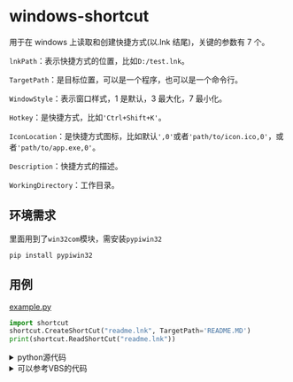 # windows-shortcut

用于在 windows 上读取和创建快捷方式(以.lnk 结尾)，关键的参数有 7 个。

`lnkPath`：表示快捷方式的位置，比如`D:/test.lnk`。

`TargetPath`：是目标位置，可以是一个程序，也可以是一个命令行。

`WindowStyle`：表示窗口样式，1 是默认，3 最大化，7 最小化。

`Hotkey`：是快捷方式，比如`'Ctrl+Shift+K'`。

`IconLocation`：是快捷方式图标，比如默认`',0'`或者`'path/to/icon.ico,0'`，或者`'path/to/app.exe,0'`。

`Description`：快捷方式的描述。

`WorkingDirectory`：工作目录。

## 环境需求

里面用到了`win32com`模块，需安装`pypiwin32`

```
pip install pypiwin32
```

## 用例

[example.py](example.py)

```python
import shortcut
shortcut.CreateShortCut("readme.lnk", TargetPath='README.MD')
print(shortcut.ReadShortCut("readme.lnk"))
```

<details>
<summary>python源代码</summary>

## python

[shortcut.py](shortcut.py)

```python
from win32com import client
import os

shell = client.Dispatch("WScript.Shell")

def ReadShortCut(lnkPath):
    shortcut = shell.CreateShortCut(lnkPath)
    result = {
    "TargetPath": shortcut.TargetPath,
    "WindowStyle": shortcut.WindowStyle,
    "Hotkey": shortcut.Hotkey,
    "IconLocation": shortcut.IconLocation,
    "Description": shortcut.Description,
    "WorkingDirectory": shortcut.WorkingDirectory
    }
    return result

def CreateShortCut(lnkPath, TargetPath, WindowStyle=1, Hotkey='', IconLocation=',0', Description='', WorkingDirectory=''):
    lnkPath = os.path.abspath(lnkPath)
    TargetPath = os.path.abspath(TargetPath)
    WorkingDirectory = os.path.abspath(WorkingDirectory)

    shortcut = shell.CreateShortCut(lnkPath)
    shortcut.TargetPath = TargetPath
    shortcut.WindowStyle = WindowStyle
    shortcut.Hotkey = Hotkey
    shortcut.IconLocation = IconLocation
    shortcut.Description = Description
    shortcut.WorkingDirectory = WorkingDirectory
    shortcut.save()

```

</details>

<details>
<summary>可以参考VBS的代码</summary>

## vbs

[参考这里](https://www.cnblogs.com/sky20080101/articles/8309619.html)

```bash
Set WshShell = WScript.CreateObject("WScript.Shell")
strDesktop = WshShell.SpecialFolders("Desktop") :'特殊文件夹“桌面”
'在桌面创建一个记事本快捷方式
set oShellLink = WshShell.CreateShortcut(strDesktop & "\记事本.lnk")
oShellLink.TargetPath = "C:\Windows\System32\notepad.exe" : '目标
oShellLink.WindowStyle = 3 :'参数 1 默认窗口激活，参数 3 最大化激活，参数 7 最小化
oShellLink.Hotkey = "Ctrl+Alt+e" : '快捷键
oShellLink.IconLocation = "C:\Windows\System32\notepad.exe, 0" : '图标
oShellLink.Description = "记事本快捷方式" : '备注
oShellLink.WorkingDirectory = strDesktop : '起始位置
oShellLink.Save : '创建保存快捷方式
```

</details>
